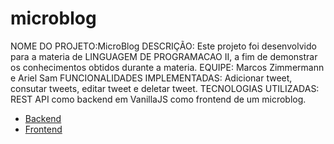 # microblog

NOME DO PROJETO:MicroBlog
DESCRIÇÃO: Este projeto foi desenvolvido para a materia de LINGUAGEM DE PROGRAMACAO II, a fim de demonstrar os conhecimentos obtidos durante a materia.
EQUIPE: Marcos Zimmermann e Ariel Sam
FUNCIONALIDADES IMPLEMENTADAS: Adicionar tweet, consutar tweets, editar tweet e deletar tweet.
TECNOLOGIAS UTILIZADAS: REST API como backend em VanillaJS como frontend de um microblog.






* [Backend](backend/)
* [Frontend](frontend/)
